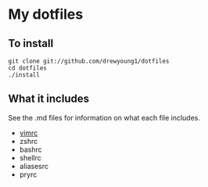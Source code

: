 # My dotfiles

## To install
```shell
git clone git://github.com/drewyoung1/dotfiles
cd dotfiles
./install
```

## What it includes

See the .md files for information on what each file includes.
+ [vimrc](//github.com/drewyoung1/dotfiles/blob/master/vimrc.md)
+ zshrc
+ bashrc
+ shellrc
+ aliasesrc
+ pryrc

